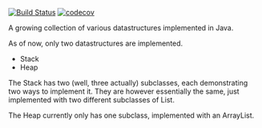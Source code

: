 [![Build Status](https://travis-ci.org/LimeEng/DataStructures.svg?branch=master)](https://travis-ci.org/LimeEng/DataStructures)
[![codecov](https://codecov.io/gh/LimeEng/DataStructures/branch/master/graph/badge.svg)](https://codecov.io/gh/LimeEng/DataStructures)

A growing collection of various datastructures implemented in Java.

As of now, only two datastructures are implemented.

* Stack
* Heap

The Stack has two (well, three actually) subclasses, each demonstrating two ways to implement it. They are however essentially the same, just implemented with two different subclasses of List.
  
The Heap currently only has one subclass, implemented with an ArrayList.
